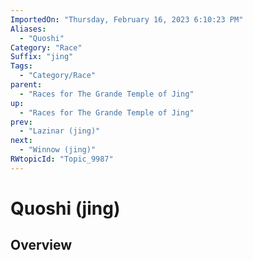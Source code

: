 ```yaml
---
ImportedOn: "Thursday, February 16, 2023 6:10:23 PM"
Aliases:
  - "Quoshi"
Category: "Race"
Suffix: "jing"
Tags:
  - "Category/Race"
parent:
  - "Races for The Grande Temple of Jing"
up:
  - "Races for The Grande Temple of Jing"
prev:
  - "Lazinar (jing)"
next:
  - "Winnow (jing)"
RWtopicId: "Topic_9987"
---
```

# Quoshi (jing)
## Overview
